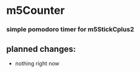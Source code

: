 # m5Counter

### simple pomodoro timer for m5StickCplus2<br>

## planned changes:
- nothing right now

